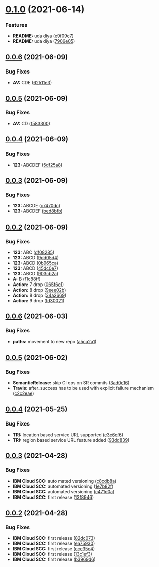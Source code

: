 # [0.1.0](https://github.com/gary1998/gh-actions-demo/compare/v0.0.6...v0.1.0) (2021-06-14)


### Features

* **README:** uda diya ([e9f09c7](https://github.com/gary1998/gh-actions-demo/commit/e9f09c74288d53f383dfe26b7168ddefbca847ba))
* **README:** uda diya ([7906e05](https://github.com/gary1998/gh-actions-demo/commit/7906e0587647392a6dff4e3cb29e2de1a5ee996a))

## [0.0.6](https://github.com/gary1998/gh-actions-demo/compare/v0.0.5...v0.0.6) (2021-06-09)


### Bug Fixes

* **AV:** CDE ([62511e3](https://github.com/gary1998/gh-actions-demo/commit/62511e39957f93312fea9af173c4afd54c87adf3))

## [0.0.5](https://github.com/gary1998/gh-actions-demo/compare/v0.0.4...v0.0.5) (2021-06-09)


### Bug Fixes

* **AV:** CD ([f583300](https://github.com/gary1998/gh-actions-demo/commit/f58330093960fa97ce8b0948142c2b7bb6e428e1))

## [0.0.4](https://github.com/gary1998/gh-actions-demo/compare/v0.0.3...v0.0.4) (2021-06-09)


### Bug Fixes

* **123:** ABCDEF ([5df25a8](https://github.com/gary1998/gh-actions-demo/commit/5df25a81822cf5775de23f40f1bcafa04c0ed55e))

## [0.0.3](https://github.com/gary1998/gh-actions-demo/compare/v0.0.2...v0.0.3) (2021-06-09)


### Bug Fixes

* **123:** ABCDE ([c7470dc](https://github.com/gary1998/gh-actions-demo/commit/c7470dc2233ac0256b7b38a3c134b592d23a3976))
* **123:** ABCDEF ([bed8bfb](https://github.com/gary1998/gh-actions-demo/commit/bed8bfbdf7e909012f401f85193cd1b21497d093))

## [0.0.2](https://github.com/gary1998/gh-actions-demo/compare/v0.0.1...v0.0.2) (2021-06-09)


### Bug Fixes

* **123:** ABC ([df08285](https://github.com/gary1998/gh-actions-demo/commit/df0828571b4543138d5f756c64bdf8eb691672a0))
* **123:** ABCD ([9dd05d4](https://github.com/gary1998/gh-actions-demo/commit/9dd05d49a4eac35853d54bef7f2b53beee7fc971))
* **123:** ABCD ([0b965ca](https://github.com/gary1998/gh-actions-demo/commit/0b965ca194dcb0231d591d7a118ffd99fc91fc03))
* **123:** ABCD ([45dc0e7](https://github.com/gary1998/gh-actions-demo/commit/45dc0e76b6c91db259f0f26f59afec38331bbbb8))
* **123:** ABCD ([903cb2a](https://github.com/gary1998/gh-actions-demo/commit/903cb2af64ca6d48fb45a3eb41b89ee712e4b85e))
* **A:** B ([f1c88ff](https://github.com/gary1998/gh-actions-demo/commit/f1c88ff5f0c761e435648e6e7f291ac8ddb189b3))
* **Action:** 7 drop ([065f6e1](https://github.com/gary1998/gh-actions-demo/commit/065f6e1ed1fc0457fbebdd1098bf9b61f8848c65))
* **Action:** 8 drop ([9eee02b](https://github.com/gary1998/gh-actions-demo/commit/9eee02b8bf8c81b61632a3d8df7c9ca09ac65a65))
* **Action:** 8 drop ([34a2669](https://github.com/gary1998/gh-actions-demo/commit/34a26694454ac19aa1f1a289e256209a315a815c))
* **Action:** 9 drop ([fd30021](https://github.com/gary1998/gh-actions-demo/commit/fd30021a35db1395d2ad6037263326595aeaa481))

## [0.0.6](https://github.com/ibm/scc-go-sdk/compare/v0.0.5...v0.0.6) (2021-06-03)


### Bug Fixes

* **paths:** movement to new repo ([a5ca2a1](https://github.com/ibm/scc-go-sdk/commit/a5ca2a1a745f9a2c5271e18721abf7cad1e3a146))

## [0.0.5](https://github.com/ibm-cloud-security/scc-go-sdk/compare/v0.0.4...v0.0.5) (2021-06-02)


### Bug Fixes

* **SemanticRelease:** skip CI ops on SR commits ([3ad0c16](https://github.com/ibm-cloud-security/scc-go-sdk/commit/3ad0c16a78db76fc8cbff87accc7989bfbcef09b))
* **Travis:** after_success has to be used with explicit failure mechanism ([c2c2eae](https://github.com/ibm-cloud-security/scc-go-sdk/commit/c2c2eae5c51b4c26d8eddb443b430f2bba8dc575))

## [0.0.4](https://github.com/ibm-cloud-security/scc-go-sdk/compare/v0.0.3...v0.0.4) (2021-05-25)


### Bug Fixes

* **TRI:** location based service URL supported ([e3c6cf6](https://github.com/ibm-cloud-security/scc-go-sdk/commit/e3c6cf69b78193e3d89edf119ab10d67c161d0a8))
* **TRI:** region based service URL feature added ([93dd839](https://github.com/ibm-cloud-security/scc-go-sdk/commit/93dd839113eaecc61b3b4fab3f22aac519411085))

## [0.0.3](https://github.com/ibm-cloud-security/scc-go-sdk/compare/v0.0.2...v0.0.3) (2021-04-28)


### Bug Fixes

* **IBM Cloud SCC:** auto mated versioning ([c8cdb8a](https://github.com/ibm-cloud-security/scc-go-sdk/commit/c8cdb8af2b9bf1b5e95bc3ee90994df6ec50c135))
* **IBM Cloud SCC:** automated versioning ([1e7b82f](https://github.com/ibm-cloud-security/scc-go-sdk/commit/1e7b82fb3a83c6c5ecd4bbcfd1bc5cc18578064a))
* **IBM Cloud SCC:** automated versioning ([c471d0a](https://github.com/ibm-cloud-security/scc-go-sdk/commit/c471d0aa87ff97d8d42df40dac35bb2436f96c69))
* **IBM Cloud SCC:** first release ([13f8946](https://github.com/ibm-cloud-security/scc-go-sdk/commit/13f8946cc8809edf70fe60f6d16592570bd3367c))

## [0.0.2](https://github.com/ibm-cloud-security/scc-go-sdk/compare/v0.0.1...v0.0.2) (2021-04-28)


### Bug Fixes

* **IBM Cloud SCC:** first release ([82dc073](https://github.com/ibm-cloud-security/scc-go-sdk/commit/82dc073980507531748a3a985d12b37a5af43019))
* **IBM Cloud SCC:** first release ([ea75930](https://github.com/ibm-cloud-security/scc-go-sdk/commit/ea7593003ff2886684f18a69fd5d5c0b60cb82c0))
* **IBM Cloud SCC:** first release ([cce35c4](https://github.com/ibm-cloud-security/scc-go-sdk/commit/cce35c439b4ff5481ac5beee8a9ec70182575990))
* **IBM Cloud SCC:** first release ([13c1ef3](https://github.com/ibm-cloud-security/scc-go-sdk/commit/13c1ef33a88458fd07e8e1fbdd463d6b0f000b9f))
* **IBM Cloud SCC:** first release ([b3969d6](https://github.com/ibm-cloud-security/scc-go-sdk/commit/b3969d607313499e4007900ac8e5d3d6875def58))
